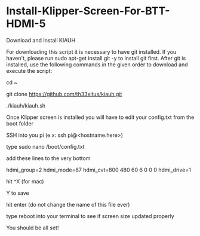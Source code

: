 # Install-Klipper-Screen-For-BTT-HDMI-5



Download and Install KIAUH

For downloading this script it is necessary to have git installed.
If you haven't, please run sudo apt-get install git -y to install git first.
After git is installed, use the following commands in the given order to download and execute the script:

cd ~

git clone https://github.com/th33xitus/kiauh.git

./kiauh/kiauh.sh



Once Klipper screen is installed you will have to edit your config.txt from the boot folder

SSH into you pi (e.x: ssh pi@<hostname.here>)

type sudo nano /boot/config.txt

add these lines to the very bottom

hdmi_group=2
hdmi_mode=87
hdmi_cvt=800 480 60 6 0 0 0
hdmi_drive=1

hit ^X (for mac) 

Y to save

hit enter (do not change the name of this file ever)

type reboot into your terminal to see if screen size updated properly

You should be all set!
